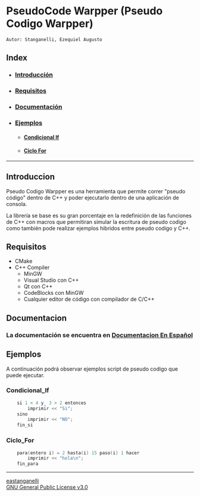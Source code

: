 # PseudoCode Warpper (Pseudo Codigo Warpper)

    Autor: Stanganelli, Ezequiel Augusto

## Index
-   ### [Introducción](#Introduccion)
-   ### [Requisitos](#Requisitos)
-   ### [Documentación](#Documentacion)
-   ### [Ejemplos](#Ejemplos)
    - #### [Condicional If](#Condicional_If)
    - #### [Ciclo For](#Ciclo_For)
---

## Introduccion

Pseudo Codigo Warpper es una herramienta que permite correr "pseudo código" dentro de C++ y poder ejecutarlo dentro de una aplicación de consola.

La librería se base es su gran porcentaje en la redefinición de las funciones de C++ con macros que permitiran simular la escritura de pseudo codigo como también pode realizar ejemplos hibridos entre pseudo codigo y C++.

## Requisitos
- CMake
- C++ Compiler
  - MinGW
  - Visual Studio con C++
  - Qt con C++
  - CodeBlocks con MinGW
  - Cualquier editor de código con compilador de C/C++

## Documentacion
### La documentación se encuentra en [Documentacion En Español](doc_esp.md)

## Ejemplos

<p>
A continuación podrá observar ejemplos script de pseudo codigo que puede ejecutar.
</p>

### Condicional_If
```c++
    si 1 < 4 y_ 3 > 2 entonces
		imprimir << "Si";
	sino
		imprimir << "NO";
	fin_si
```
### Ciclo_For
```c++
    para(entero i) = 2 hasta(i) 15 paso(i) 1 hacer
		imprimir << "hola\n";
	fin_para
```
---
[eastanganelli](github.com/eastanganelli)<br>
[GNU General Public License v3.0](LICENSE.md)
